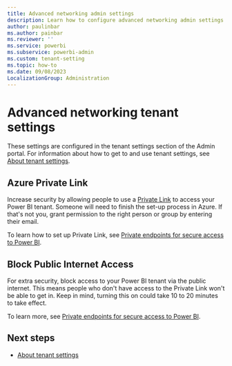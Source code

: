 ```yaml
---
title: Advanced networking admin settings 
description: Learn how to configure advanced networking admin settings in Fabric.
author: paulinbar
ms.author: painbar
ms.reviewer: ''
ms.service: powerbi
ms.subservice: powerbi-admin
ms.custom: tenant-setting
ms.topic: how-to
ms.date: 09/08/2023
LocalizationGroup: Administration
---
```


# Advanced networking tenant settings

These settings are configured in the tenant settings section of the Admin portal. For information about how to get to and use tenant settings, see [About tenant settings](tenant-settings-index.md).

## Azure Private Link

Increase security by allowing people to use a [Private Link](/azure/private-link) to access your Power BI tenant. Someone will need to finish the set-up process in Azure. If that's not you, grant permission to the right person or group by entering their email.

To learn how to set up Private Link, see [Private endpoints for secure access to Power BI](/power-bi/enterprise/service-security-private-links).

## Block Public Internet Access

For extra security, block access to your Power BI tenant via the public internet. This means people who don't have access to the Private Link won't be able to get in. Keep in mind, turning this on could take 10 to 20 minutes to take effect.

To learn more, see [Private endpoints for secure access to Power BI](/power-bi/enterprise/service-security-private-links).

## Next steps

* [About tenant settings](tenant-settings-index.md)